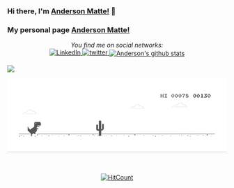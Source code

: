 ### Hi there, I'm [Anderson Matte!](https://www.linkedin.com/in/andersonmatte/) 👋 </br>
### My personal page [Anderson Matte!](https://andersonmatte.github.io/)
<div align="center">
   <i>You find me on social networks:</i><br>
   <a href="https://www.linkedin.com/in/andersonmatte/" target="_blank">
   <img src="https://img.shields.io/badge/LinkedIn-%230077B5.svg?&style=flat-square&logo=linkedin&logoColor=white" alt="LinkedIn">
   </a>
   <a href="https://twitter.com/anderson_matte" target="_blank">
   <img src="https://img.shields.io/badge/twitter-blue?&style=flat-square&logo=twitter&logoColor=white" alt="twitter">
   </a>
   <a href="https://github.com/andersonmatte/Xamarin.Forms.NeoControls">
<img align="center" src="https://github-readme-stats.anuraghazra1.vercel.app/api?username=andersonmatte&show_icons=true&line_height=27" alt="Anderson's github stats" />
</a>
</div>
<br/>
<a href="https://github.com/andersonmatte/Xamarin.Forms.NeoControls">
<img align="center" src="https://github-readme-stats-anuraghazra1.vercel.app/api/top-langs/?username=andersonmatte&langs_count=10" />
</a>
<div align="center">
   
![image](https://github.com/andersonmatte/andersonmatte/blob/master/dino.gif)

</div>

<br />

<div align="center">
   
   [![HitCount](http://hits.dwyl.com/andersonmatte/andersonmatte.svg)](http://hits.dwyl.com/andersonmatte/andersonmatte)

</div>
